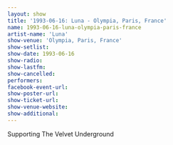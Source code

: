 ```yaml
---
layout: show
title: '1993-06-16: Luna - Olympia, Paris, France'
name: 1993-06-16-luna-olympia-paris-france
artist-name: 'Luna'
show-venue: 'Olympia, Paris, France'
show-setlist: 
show-date: 1993-06-16
show-radio: 
show-lastfm: 
show-cancelled: 
performers: 
facebook-event-url: 
show-poster-url: 
show-ticket-url: 
show-venue-website: 
show-additional: 
---
```


Supporting The Velvet Underground
